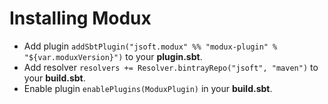 # Installing Modux

* Add plugin `addSbtPlugin("jsoft.modux" %% "modux-plugin" % "${var.moduxVersion}")` to your **plugin.sbt**.
* Add resolver `resolvers += Resolver.bintrayRepo("jsoft", "maven")` to your **build.sbt**.
* Enable plugin `enablePlugins(ModuxPlugin)` in your **build.sbt**.